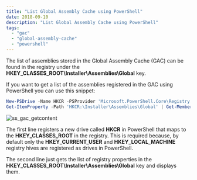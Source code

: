 ```yaml
---
title: "List Global Assembly Cache using PowerShell"
date: 2018-09-10
description: "List Global Assembly Cache using PowerShell"
tags:
  - "gac"
  - "global-assembly-cache"
  - "powershell"
---
```


The list of assemblies stored in the Global Assembly Cache (GAC) can be found in the registry under the **HKEY\_CLASSES\_ROOT\\Installer\\Assemblies\\Global** key.

If you want to get a list of the assemblies registered in the GAC using PowerShell you can use this snippet:

```powershell
New-PSDrive -Name HKCR -PSProvider 'Microsoft.PowerShell.Core\Registry' -Root HKEY_CLASSES_ROOT
Get-ItemProperty -Path 'HKCR:\Installer\Assemblies\Global' | Get-Member -MemberType NoteProperty
```

![ss_gac_getcontent](/assets/images/blog/ss_gac_getcontent.png)

The first line registers a new drive called **HKCR** in PowerShell that maps to the **HKEY\_CLASSES\_ROOT** in the registry. This is required because, by default only the **HKEY\_CURRENT\_USER** and **HKEY\_LOCAL\_MACHINE** registry hives are registered as drives in PowerShell.

The second line just gets the list of registry properties in the **HKEY\_CLASSES\_ROOT\\Installer\\Assemblies\\Global** key and displays them.
